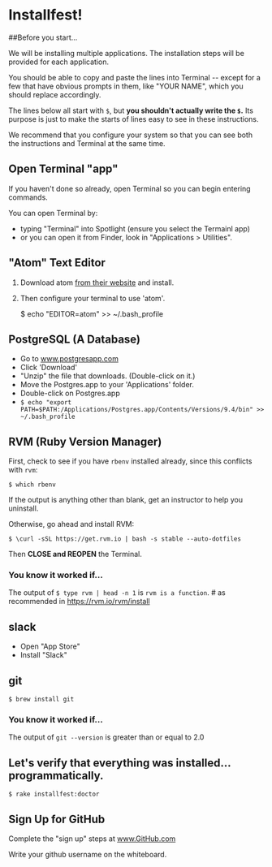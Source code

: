 
# Installfest!

##Before you start...

We will be installing multiple applications.  The installation steps will be provided for each application.

You should be able to copy and paste the lines into Terminal -- except for a few that have obvious prompts in them, like "YOUR NAME", which you should replace accordingly.

The lines below all start with `$`, but **you shouldn't actually write the `$`.** Its purpose is just to make the starts of lines easy to see in these instructions.

We recommend that you configure your system so that you can see both the instructions and Terminal at the same time.

## Open Terminal "app"

If you haven't done so already, open Terminal so you can begin entering commands.

You can open Terminal by:
- typing "Terminal" into Spotlight (ensure you select the Termainl app)
- or you can open it from Finder, look in "Applications > Utilities".
    
## "Atom" Text Editor

1. Download atom [from their website](https://atom.io) and install.
2. Then configure your terminal to use 'atom'.

    $ echo "EDITOR=atom" >> ~/.bash_profile

## PostgreSQL (A Database)

- Go to www.postgresapp.com
- Click 'Download'
- "Unzip" the file that downloads. (Double-click on it.)
- Move the Postgres.app to your 'Applications' folder.
- Double-click on Postgres.app
- `$ echo "export PATH=$PATH:/Applications/Postgres.app/Contents/Versions/9.4/bin" >> ~/.bash_profile`
          
## RVM (Ruby Version Manager)

First, check to see if you have `rbenv` installed already, since this conflicts with `rvm`:

    $ which rbenv

If the output is anything other than blank, get an instructor to help you uninstall.


Otherwise, go ahead and install RVM:

    $ \curl -sSL https://get.rvm.io | bash -s stable --auto-dotfiles

Then **CLOSE and REOPEN** the Terminal.


### You know it worked if...
The output of `$ type rvm | head -n 1` is `rvm is a function`.  # as recommended in https://rvm.io/rvm/install
## slack

- Open "App Store"
- Install "Slack"
          
## git
    $ brew install git

### You know it worked if...
The output of `git --version` is greater than or equal to 2.0


## Let's verify that everything was installed... programmatically.

    $ rake installfest:doctor

## Sign Up for GitHub

Complete the "sign up" steps at www.GitHub.com

Write your github username on the whiteboard.

